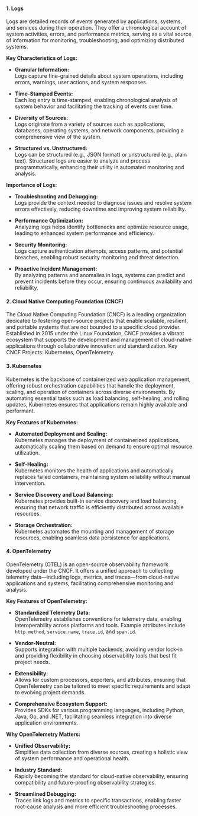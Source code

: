 #### 1. Logs

Logs are detailed records of events generated by applications, systems, and services during their operation. They offer a chronological account of system activities, errors, and performance metrics, serving as a vital source of information for monitoring, troubleshooting, and optimizing distributed systems.

**Key Characteristics of Logs:**

- **Granular Information:**  
    Logs capture fine-grained details about system operations, including errors, warnings, user actions, and system responses.
    
- **Time-Stamped Events:**  
    Each log entry is time-stamped, enabling chronological analysis of system behavior and facilitating the tracking of events over time.
    
- **Diversity of Sources:**  
    Logs originate from a variety of sources such as applications, databases, operating systems, and network components, providing a comprehensive view of the system.
    
- **Structured vs. Unstructured:**  
    Logs can be structured (e.g., JSON format) or unstructured (e.g., plain text). Structured logs are easier to analyze and process programmatically, enhancing their utility in automated monitoring and analysis.
    

**Importance of Logs:**

- **Troubleshooting and Debugging:**  
    Logs provide the context needed to diagnose issues and resolve system errors effectively, reducing downtime and improving system reliability.
    
- **Performance Optimization:**  
    Analyzing logs helps identify bottlenecks and optimize resource usage, leading to enhanced system performance and efficiency.
    
- **Security Monitoring:**  
    Logs capture authentication attempts, access patterns, and potential breaches, enabling robust security monitoring and threat detection.
    
- **Proactive Incident Management:**  
    By analyzing patterns and anomalies in logs, systems can predict and prevent incidents before they occur, ensuring continuous availability and reliability.
    

#### 2. Cloud Native Computing Foundation (CNCF)

The Cloud Native Computing Foundation (CNCF) is a leading organization dedicated to fostering open-source projects that enable scalable, resilient, and portable systems that are not bounded to a specific cloud provider. Established in 2015 under the Linux Foundation, CNCF provides a vibrant ecosystem that supports the development and management of cloud-native applications through collaborative innovation and standardization. Key CNCF Projects: Kubernetes, OpenTelemetry.

#### 3. Kubernetes
Kubernetes is the backbone of containerized web application management, offering robust orchestration capabilities that handle the deployment, scaling, and operation of containers across diverse environments. By automating essential tasks such as load balancing, self-healing, and rolling updates, Kubernetes ensures that applications remain highly available and performant.

**Key Features of Kubernetes:**

- **Automated Deployment and Scaling:**  
    Kubernetes manages the deployment of containerized applications, automatically scaling them based on demand to ensure optimal resource utilization.
    
- **Self-Healing:**  
    Kubernetes monitors the health of applications and automatically replaces failed containers, maintaining system reliability without manual intervention.
    
- **Service Discovery and Load Balancing:**  
    Kubernetes provides built-in service discovery and load balancing, ensuring that network traffic is efficiently distributed across available resources.
    
- **Storage Orchestration:**  
    Kubernetes automates the mounting and management of storage resources, enabling seamless data persistence for applications.
    

#### 4. OpenTelemetry

OpenTelemetry (OTEL) is an open-source observability framework developed under the CNCF. It offers a unified approach to collecting telemetry data—including logs, metrics, and traces—from cloud-native applications and systems, facilitating comprehensive monitoring and analysis.

**Key Features of OpenTelemetry:**

- **Standardized Telemetry Data:**  
    OpenTelemetry establishes conventions for telemetry data, enabling interoperability across platforms and tools. Example attributes include `http.method`, `service.name`, `trace.id`, and `span.id`.
    
- **Vendor-Neutral:**  
    Supports integration with multiple backends, avoiding vendor lock-in and providing flexibility in choosing observability tools that best fit project needs.
    
- **Extensibility:**  
    Allows for custom processors, exporters, and attributes, ensuring that OpenTelemetry can be tailored to meet specific requirements and adapt to evolving project demands.
    
- **Comprehensive Ecosystem Support:**  
    Provides SDKs for various programming languages, including Python, Java, Go, and .NET, facilitating seamless integration into diverse application environments.
    

**Why OpenTelemetry Matters:**

- **Unified Observability:**  
    Simplifies data collection from diverse sources, creating a holistic view of system performance and operational health.
    
- **Industry Standard:**  
    Rapidly becoming the standard for cloud-native observability, ensuring compatibility and future-proofing observability strategies.
    
- **Streamlined Debugging:**  
    Traces link logs and metrics to specific transactions, enabling faster root-cause analysis and more efficient troubleshooting processes.